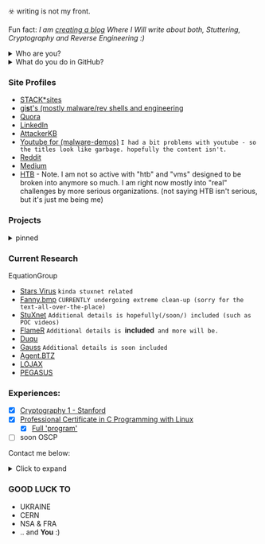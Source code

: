 ☣️ writing is not my front.

Fun fact: *I am [creating a blog](https://github.com/loneicewolf/Blogs) Where I Will write about both, Stuttering, Cryptography and Reverse Engineering :)*

<details><summary> Who are you? </summary>

  - Real name: William
  - Age:       23 (currently writing from 2023, 16 April)
  - From:      Sweden
  - Has:       A speech disorder (namely, I stutter)
  - contact:   (contact details can be found below)

</details>


<details><summary> What do you do in GitHub? </summary>

  - reverse engineering (rootkits,and so on)
  - malware and exploit (analysis,samples,...)
  - Cryptography,Steganography and Obfuscation (`En`&`De` `Crypting`/`Obfuscating`)
  - Guides (how to set up operating systems **but in specific ways**, eg mostly for security)
  - and just a little bit of notes in topics like Math, Physics and more.

</details>

### Site Profiles
- [STACK*sites](https://stackexchange.com/users/19592785/william-martens)
- [gi**s**t's (mostly malware/rev shells and engineering](https://gist.github.com/loneicewolf)
- [Quora](https://www.quora.com/profile/Loneicewolf)
- [LinkedIn](https://www.linkedin.com/in/william-martens-16872717b/)
- [AttackerKB](https://attackerkb.com/contributors/loneicewolf)
- [Youtube for (malware-demos)](https://www.youtube.com/channel/UCLXV1xU0WlqtPu2wsNmMhcQ/featured) `I had a bit problems with youtube - so the titles look like garbage. hopefully the content isn't.`
- [Reddit](https://www.reddit.com/user/Will-VX)
- [Medium](https://medium.com/@william-martens)
- [HTB](https://app.hackthebox.com/users/545815) - Note. I am not so active with "htb" and "vms" designed to be broken into anymore so much. I am right now mostly into "real" challenges by more serious organizations. (not saying HTB isn't serious, but it's just me being me)

### Projects
<details><summary> pinned </summary>

  - [DFIR](https://github.com/loneicewolf/DFIR-Resources)
  - [compact_linux_reverse_shell.c](https://gist.github.com/loneicewolf/8232aad5722e1e7de9d92932b5a01597)
  - [compact_windows_reverse_shell.c](https://gist.github.com/loneicewolf/03d71d65735d8b2d34b5c60b1232d144)
  - [EXEC_LKM](https://github.com/loneicewolf/EXEC_LKM)
  - [DotFIles](https://github.com/loneicewolf/DotFiles)
  - [RE_QUERY](https://github.com/loneicewolf/RE_QUERY)
  - [Reverse Engineering](https://github.com/loneicewolf/ReverseEngineering)
  
</details>

### Current Research 

EquationGroup
- [Stars Virus](https://github.com/loneicewolf/Stars-virus) `kinda stuxnet related`
- [Fanny.bmp](https://github.com/loneicewolf/fanny.bmp)  `CURRENTLY undergoing extreme clean-up (sorry for the text-all-over-the-place)`
- [StuXnet](https://github.com/loneicewolf/Stuxnet-Source.git) `Additional details is hopefully(/soon/) included (such as POC videos)`
- [FlameR](https://github.com/loneicewolf/flame-sourcecode) `Additional details is `**included**` and more will be.`
- [Duqu](https://github.com/loneicewolf/DUQU)
- [Gauss](https://github.com/loneicewolf/Gauss-Src) `Additional details is soon included`
- [Agent.BTZ](https://github.com/loneicewolf/Agent.btz)
- [LOJAX](https://github.com/loneicewolf/LOJAX)
- [PEGASUS](https://github.com/loneicewolf/Pegasus)

### Experiences:
- [x] [Cryptography 1 - Stanford](https://www.coursera.org/account/accomplishments/certificate/F8AUM7UWEU2R)
- [x] [Professional Certificate in C Programming with Linux](https://credentials.edx.org/credentials/fab4e78dc2674cea93498d6197836785/)
  - [x] [Full 'program'](https://credentials.edx.org/records/programs/shared/fb0f3a74321848018571b2468805e844/)
- [ ]  soon OSCP

Contact me below:
<details>
<summary> Click to expand </summary>

  - [x] Email: `william-martens AT protonmail D0T ch`
  - [x] Discord: `Ken-Kaneki#3978`

</details>

### GOOD LUCK TO
- UKRAINE
- CERN
- NSA & FRA
- .. and **You** :)
